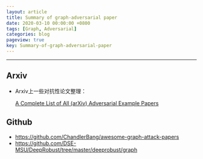 ```yaml
---
layout: article
title: Summary of graph-adversarial paper 
date: 2020-03-10 00:00:00 +0800
tags: [Graph, Adversarial]
categories: blog
pageview: true
key: Summary-of-graph-adversarial-paper 
---
```


------

## Arxiv

- Arxiv上一些对抗性论文整理：

  [A Complete List of All (arXiv) Adversarial Example Papers](https://nicholas.carlini.com/writing/2019/all-adversarial-example-papers.html)



## Github

- https://github.com/ChandlerBang/awesome-graph-attack-papers
- https://github.com/DSE-MSU/DeepRobust/tree/master/deeprobust/graph

